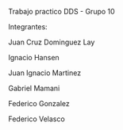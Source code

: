 Trabajo practico DDS - Grupo 10

Integrantes: 

Juan Cruz Dominguez Lay

Ignacio Hansen

Juan Ignacio Martinez

Gabriel Mamani

Federico Gonzalez

Federico Velasco
